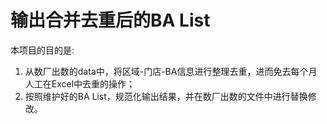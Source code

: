# 输出合并去重后的BA List

本项目的目的是:
1. 从数厂出数的data中，将区域-门店-BA信息进行整理去重，进而免去每个月人工在Excel中去重的操作；
2. 按照维护好的BA List，规范化输出结果，并在数厂出数的文件中进行替换修改。
